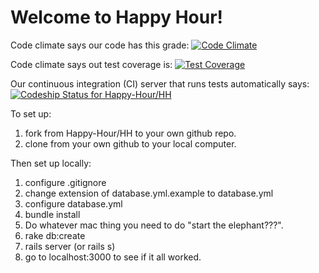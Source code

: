 Welcome to Happy Hour!
======================

Code climate says our code has this grade: [![Code Climate](https://codeclimate.com/repos/5544a209e30ba027fb01fcfa/badges/3eefe5c76c565286e515/gpa.svg)](https://codeclimate.com/repos/5544a209e30ba027fb01fcfa/feed)

Code climate says out test coverage is: [![Test Coverage](https://codeclimate.com/repos/5544a209e30ba027fb01fcfa/badges/3eefe5c76c565286e515/coverage.svg)](https://codeclimate.com/repos/5544a209e30ba027fb01fcfa/feed)

Our continuous integration (CI) server that runs tests automatically says: [ ![Codeship Status for Happy-Hour/HH](https://codeship.com/projects/63391e40-d3b0-0132-05cc-6a9d26101b06/status?branch=master)](https://codeship.com/projects/77681)

To set up:

1. fork from Happy-Hour/HH to your own github repo.
2. clone from your own github to your local computer.

Then set up locally:

1. configure .gitignore
2. change extension of database.yml.example to database.yml
3. configure database.yml
4. bundle install
5. Do whatever mac thing you need to do "start the elephant???".
6. rake db:create
7. rails server (or rails s)
8. go to localhost:3000 to see if it all worked.
